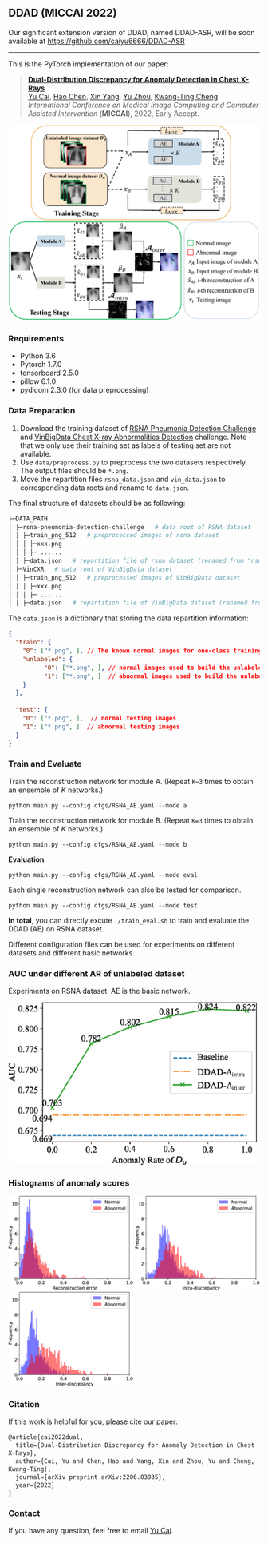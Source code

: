 ## DDAD (MICCAI 2022)
Our significant extension version of DDAD, named DDAD-ASR, will be soon available at https://github.com/caiyu6666/DDAD-ASR

---



This is the PyTorch implementation of our paper: 

> **[Dual-Distribution Discrepancy for Anomaly Detection in Chest X-Rays](https://arxiv.org/pdf/2206.03935.pdf)** <br> [Yu Cai](https://caiyu6666.github.io/), [Hao Chen](https://cse.hkust.edu.hk/~jhc/), [Xin Yang](https://sites.google.com/view/xinyang/home), [Yu Zhou](https://www.vlrlab.net/~yuzhou), [Kwang-Ting Cheng](https://seng.hkust.edu.hk/about/people/faculty/tim-kwang-ting-cheng). <br>*International Conference on Medical Image Computing and Computer Assisted Intervention* (**MICCAI**), 2022, Early Accept.

<img src='imgs/DDAD.png' width="700px"/>

### Requirements
* Python 3.6
* Pytorch 1.7.0
* tensorboard 2.5.0
* pillow 6.1.0
* pydicom 2.3.0 (for data preprocessing)

### Data Preparation
1. Download the training dataset of [RSNA Pneumonia Detection Challenge](https://www.kaggle.com/c/rsna-pneumonia-detection-challenge) and [VinBigData Chest X-ray Abnormalities Detection](https://www.kaggle.com/c/vinbigdata-chest-xray-abnormalities-detection/data) challenge. Note that we only use their training set as labels of testing set are not available. 
2. Use `data/preprocess.py` to preprocess the two datasets respectively. The output files should be `*.png`.
3. Move the repartition files `rsna_data.json` and `vin_data.json` to corresponding data roots and rename to `data.json`.

The final structure of datasets should be as following:
```python
├─DATA_PATH
│ ├─rsna-pneumonia-detection-challenge   # data root of RSNA dataset
│ │ ├─train_png_512   # preprocessed images of rsna dataset 
│ │ │ ├─xxx.png
│ │ │ ├─ ......
│ │ ├─data.json   # repartition file of rsna dataset (renamed from "rsna_data.json")
│ ├─VinCXR   # data root of VinBigData dataset
│ │ ├─train_png_512   # preprocessed images of VinBigData dataset
│ │ │ ├─xxx.png
│ │ │ ├─ ......
│ │ ├─data.json   # repartition file of VinBigData dataset (renamed from "vin_data.json")
```

The `data.json` is a dictionary that storing the data repartition information:

```json
{
  "train": {
    "0": ["*.png", ], // The known normal images for one-class training
    "unlabeled": {
          "0": ["*.png", ], // normal images used to build the unlabeled dataset
    	  "1": ["*.png", ]  // abnormal images used to build the unlabeled dataset
    }
  },
  
  "test": {
  	"0": ["*.png", ],  // normal testing images
  	"1": ["*.png", ]  // abnormal testing images
  }
}
```

### Train and Evaluate
Train the reconstruction network for module A. (Repeat `K=3` times to obtain an ensemble of *K* networks.)
```
python main.py --config cfgs/RSNA_AE.yaml --mode a
```

Train the reconstruction network for module B. (Repeat `K=3` times to obtain an ensemble of *K* networks.)
```
python main.py --config cfgs/RSNA_AE.yaml --mode b
```

**Evaluation**
```
python main.py --config cfgs/RSNA_AE.yaml --mode eval
```

Each single reconstruction network can also be tested for comparison.
```
python main.py --config cfgs/RSNA_AE.yaml --mode test
```

**In total**, you can directly excute `./train_eval.sh` to train and evaluate the DDAD (AE) on RSNA dataset.

Different configuration files can be used for experiments on different datasets and different basic networks.

### AUC under different AR of unlabeled dataset
Experiments on RSNA dataset. AE is the basic network. 

<img src='imgs/Ablation_AR.jpg' width="500px"/>

### Histograms of anomaly scores
  <img src='imgs/rec_hist.jpg' width="250px"/> <img src='imgs/intra_hist.jpg' width="250px"/> <img src='imgs/inter_hist.jpg' width="250px"/>



### Citation

If this work is helpful for you, please cite our paper:

```
@article{cai2022dual,
  title={Dual-Distribution Discrepancy for Anomaly Detection in Chest X-Rays},
  author={Cai, Yu and Chen, Hao and Yang, Xin and Zhou, Yu and Cheng, Kwang-Ting},
  journal={arXiv preprint arXiv:2206.03935},
  year={2022}
}
```



### Contact

If you have any question, feel free to email [Yu Cai](mailto:caiyu@hust.edu.cn).